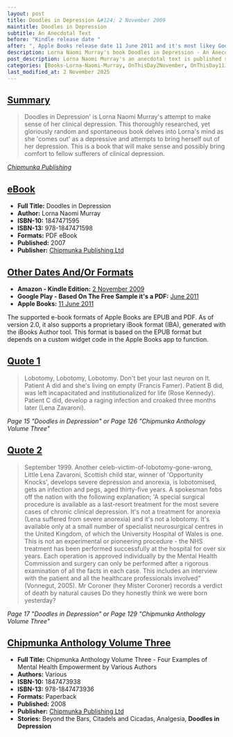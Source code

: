 ```yaml
---
layout: post
title: Doodles in Depression &#124; 2 November 2009
maintitle: Doodles in Depression
subtitle: An Anecdotal Text
before: "Kindle release date "
after: ", Apple Books release date 11 June 2011 and it's most likey Google Play's release date as well"
description: Lorna Naomi Murray's book Doodles in Depression - An Anecdotal Text is published she makes referance to Lena Zavaroni.
post_description: Lorna Naomi Murray's an anecdotal text is published she makes referance to Lena Zavaroni.
categories: [Books-Lorna-Naomi-Murray, OnThisDay2November, OnThisDay11June, Year-2009]
last_modified_at: 2 November 2025
---
```


<h2 id="infobox1"><a href="#infobox1">Summary</a></h2>
<blockquote>Doodles in Depression' is Lorna Naomi Murray's attempt to make sense of her clinical depression. This thoroughly researched, yet gloriously random and spontaneous book delves into Lorna's mind as she 'comes out' as a depressive and attempts to bring herself out of her depression. This is a book that will make sense and possibly bring comfort to fellow sufferers of clinical depression.</blockquote>
<cite><a class="external-link" href="https://chipmunkapublishing.com/product/chipmunka-anthology-volume-three-the/">Chipmunka Publishing</a></cite>

<h2 id="infobox2"><a href="#infobox2">eBook</a></h2>
<ul>
<li><strong>Full Title:</strong> Doodles in Depression</li>
<li><strong>Author:</strong> Lorna Naomi Murray</li>
<li><strong>ISBN-10:</strong> 1847471595</li>
<li><strong>ISBN-13:</strong> 978-1847471598</li>
<li><strong>Formats:</strong> PDF eBook</li>
<li><strong>Published:</strong> 2007</li>
<li><strong>Publisher:</strong> <a class="external-link" href="https://chipmunkapublishing.com/product/chipmunka-anthology-volume-three-the/">Chipmunka Publishing Ltd</a></li>
</ul>

<h2 id="infobox3"><a href="#infobox3">Other Dates And/Or Formats</a></h2>
<ul>
<li><strong>Amazon - Kindle Edition:</strong> <a class="external-link" href="https://www.amazon.co.uk/Doodles-Depression-Lorna-Naomi-Murray-ebook/dp/B002ZCY976">2 November 2009</a></li>
<li><strong>Google Play - Based On The Free Sample it's a PDF:</strong> <a class="external-link" href="https://play.google.com/store/books/details?id=ZoydTXmpDpIC&rdid=book-ZoydTXmpDpIC">June 2011</a></li>
<li><strong>Apple Books:</strong> <a class="external-link" href="https://books.apple.com/gb/book/doodles-in-depression/id450700395">11 June 2011</a></li>
</ul>
<p>The supported e-book formats of Apple Books are EPUB and PDF. As of version 2.0, it also supports a proprietary iBook format (IBA), generated with the iBooks Author tool. This format is based on the EPUB format but depends on a custom widget code in the Apple Books app to function.</p>

<h2 id="infobox4"><a href="#infobox4">Quote 1</a></h2>
<blockquote>Lobotomy, Lobotomy, Lobotomy. Don't bet your last neuron on It. Patient A did and she's living on empty (Francis Famer). Patient B did, was left incapacitated and institutionalized for life (Rose Kennedy). Patient C did, develop a raging infection and croaked three months later (Lena Zavaroni).</blockquote>
<cite>Page 15 "Doodles in Depression" or Page 126 "Chipmunka Anthology Volume Three" </cite>

<h2 id="infobox5"><a href="#infobox5">Quote 2</a></h2>
<blockquote>﻿September 1999. Another celeb-victim-of-lobotomy-gone-wrong, Little Lena Zavaroni, Scottish child star, winner of 'Opportunity Knocks', develops severe depression and anorexia, is lobotomised, gets an infection and pegs, aged thirty-five years. A spokesman fobs off the nation with the following explanation; 'A special surgical procedure is available as a last-resort treatment for the most severe cases of chronic clinical depression. It's not a treatment for anorexia (Lena suffered from severe anorexia) and it's not a lobotomy. It's available only at a small number of specialist neurosurgical centres in the United Kingdom, of which the University Hospital of Wales is one. This is not an experimental or pioneering procedure - the NHS treatment has been performed successfully at the hospital for over six years. Each operation is approved individually by the Mental Health Commission and surgery can only be performed after a rigorous examination of all the facts in each case. This includes an interview with the patient and all the healthcare professionals involved" (Vonnegut, 2005). Mr Coroner (hey Mister Coroner) records a verdict of death by natural causes Do they honestly think we were born yesterday?</blockquote>
<cite>Page 17 "Doodles in Depression" or Page 129 "Chipmunka Anthology Volume Three" </cite>

<h2 id="infobox6"><a href="#infobox6">Chipmunka Anthology Volume Three</a></h2>
<ul>
<li><strong>Full Title:</strong> Chipmunka Anthology Volume Three - Four Examples of Mental Health Empowerment by Various Authors</li>
<li><strong>Authors:</strong> Various</li>
<li><strong>ISBN-10:</strong> 1847473938</li>
<li><strong>ISBN-13:</strong> 978-1847473936</li>
<li><strong>Formats:</strong> Paperback</li>
<li><strong>Published:</strong> 2008</li>
<li><strong>Publisher:</strong> <a class="external-link" href="https://chipmunkapublishing.com/product/chipmunka-anthology-volume-three-the/">Chipmunka Publishing Ltd</a></li>
<li><strong>Stories:</strong> Beyond the Bars, Citadels and Cicadas, Analgesia, <strong>Doodles in Depression</strong></li>
</ul>
